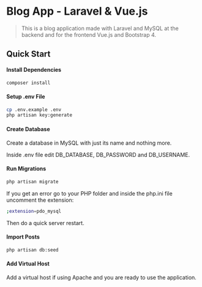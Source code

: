 # Blog App - Laravel & Vue.js

> This is a blog application made with Laravel and MySQL at the backend and for the frontend Vue.js and Bootstrap 4.

## Quick Start

#### Install Dependencies
``` bash
composer install
```

#### Setup .env File
``` bash
cp .env.example .env
php artisan key:generate
```

#### Create Database
Create a database in MySQL with just its name and nothing more.

Inside .env file edit DB_DATABASE, DB_PASSWORD and DB_USERNAME.

#### Run Migrations
``` bash
php artisan migrate
```
If you get an error go to your PHP folder and inside the php.ini file uncomment the extension:
``` bash
;extension=pdo_mysql
```
Then do a quick server restart.

#### Import Posts
``` bash
php artisan db:seed
```

#### Add Virtual Host
Add a virtual host if using Apache and you are ready to use the application.
